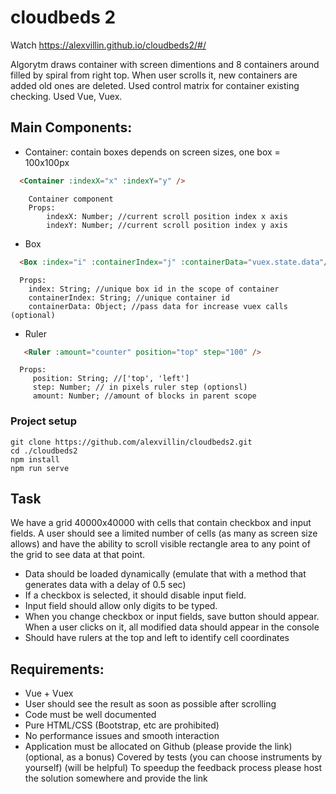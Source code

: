 # cloudbeds 2

Watch https://alexvillin.github.io/cloudbeds2/#/

Algorytm draws container with screen dimentions and 8 containers around filled by spiral from right top. 
When user scrolls it, new containers are added old ones are deleted.
Used control matrix for container existing checking.
Used Vue, Vuex.

## Main Components:
- Container: contain boxes depends on screen sizes, one box = 100x100px
```html
  <Container :indexX="x" :indexY="y" />
```
```
    Container component
    Props: 
        indexX: Number; //current scroll position index x axis
        indexY: Number; //current scroll position index y axis
```
- Box
```html
  <Box :index="i" :containerIndex="j" :containerData="vuex.state.data"/>
```
```
  Props: 
    index: String; //unique box id in the scope of container
    containerIndex: String; //unique container id
    containerData: Object; //pass data for increase vuex calls (optional)
  ```
- Ruler
```html
   <Ruler :amount="counter" position="top" step="100" />
```
```
  Props: 
     position: String; //['top', 'left']
     step: Number; // in pixels ruler step (optionsl)
     amount: Number; //amount of blocks in parent scope
 ```
 ### Project setup
 
 ```
 git clone https://github.com/alexvillin/cloudbeds2.git
cd ./cloudbeds2
npm install
npm run serve
 ```

## Task

We have a grid 40000x40000 with cells that contain checkbox and input fields. A user should see a limited number of cells (as many as screen size allows) and have the ability to scroll visible rectangle area to any point of the grid to see data at that point.

  -  Data should be loaded dynamically (emulate that with a method that generates data with a delay of 0.5 sec)
  -  If a checkbox is selected, it should disable input field.
  -  Input field should allow only digits to be typed.
  -  When you change checkbox or input fields, save button should appear. When a user clicks on it, all modified data should appear in the console
  -  Should have rulers at the top and left to identify cell coordinates

## Requirements:

 -   Vue + Vuex
 -   User should see the result as soon as possible after scrolling
 -   Code must be well documented
 -   Pure HTML/CSS (Bootstrap, etc are prohibited)
 -   No performance issues and smooth interaction
 -   Application must be allocated on Github (please provide the link)
    (optional, as a bonus) Covered by tests (you can choose instruments by yourself)
    (will be helpful) To speedup the feedback process please host the solution somewhere and provide the link
